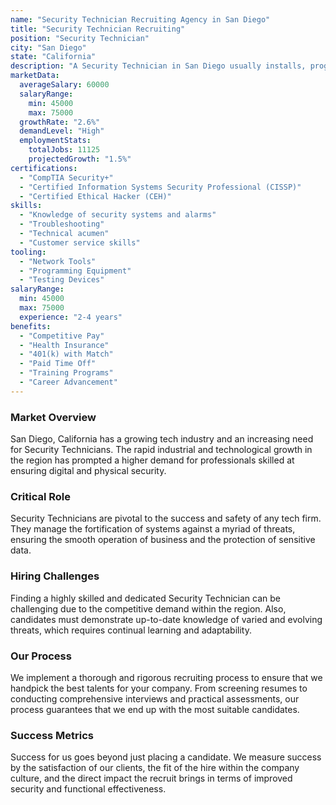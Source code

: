 ```yaml
---
name: "Security Technician Recruiting Agency in San Diego"
title: "Security Technician Recruiting"
position: "Security Technician"
city: "San Diego"
state: "California"
description: "A Security Technician in San Diego usually installs, programs, maintains, and repairs security and firefighting systems."
marketData:
  averageSalary: 60000
  salaryRange:
    min: 45000
    max: 75000
  growthRate: "2.6%"
  demandLevel: "High"
  employmentStats:
    totalJobs: 11125
    projectedGrowth: "1.5%"
certifications:
  - "CompTIA Security+"
  - "Certified Information Systems Security Professional (CISSP)"
  - "Certified Ethical Hacker (CEH)"
skills:
  - "Knowledge of security systems and alarms"
  - "Troubleshooting"
  - "Technical acumen"
  - "Customer service skills"
tooling:
  - "Network Tools"
  - "Programming Equipment"
  - "Testing Devices"
salaryRange:
  min: 45000
  max: 75000
  experience: "2-4 years"
benefits:
  - "Competitive Pay"
  - "Health Insurance"
  - "401(k) with Match"
  - "Paid Time Off"
  - "Training Programs"
  - "Career Advancement"
---
```


### Market Overview
San Diego, California has a growing tech industry and an increasing need for Security Technicians. The rapid industrial and technological growth in the region has prompted a higher demand for professionals skilled at ensuring digital and physical security.

### Critical Role
Security Technicians are pivotal to the success and safety of any tech firm. They manage the fortification of systems against a myriad of threats, ensuring the smooth operation of business and the protection of sensitive data.

### Hiring Challenges
Finding a highly skilled and dedicated Security Technician can be challenging due to the competitive demand within the region. Also, candidates must demonstrate up-to-date knowledge of varied and evolving threats, which requires continual learning and adaptability.

### Our Process
We implement a thorough and rigorous recruiting process to ensure that we handpick the best talents for your company. From screening resumes to conducting comprehensive interviews and practical assessments, our process guarantees that we end up with the most suitable candidates.

### Success Metrics
Success for us goes beyond just placing a candidate. We measure success by the satisfaction of our clients, the fit of the hire within the company culture, and the direct impact the recruit brings in terms of improved security and functional effectiveness.